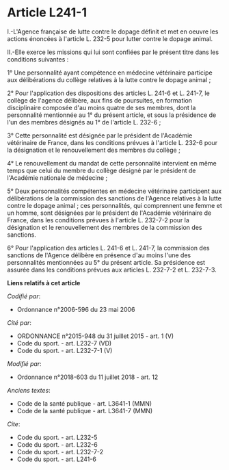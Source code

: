 # Article L241-1

I.-L'Agence française de lutte contre le dopage définit et met en oeuvre les actions énoncées à l'article L. 232-5 pour
lutter contre le dopage animal. 

II.-Elle exerce les missions qui lui sont confiées par le présent titre dans les conditions suivantes : 

1° Une personnalité ayant compétence en médecine vétérinaire participe aux délibérations du collège relatives à la lutte
contre le dopage animal ; 

2° Pour l'application des dispositions des articles L. 241-6 et L. 241-7, le collège de l'agence délibère, aux fins de
poursuites, en formation disciplinaire composée d'au moins quatre de ses membres, dont la personnalité mentionnée au 1° du
présent article, et sous la présidence de l'un des membres désignés au 1° de l'article L. 232-6 ; 

3° Cette personnalité est désignée par le président de l'Académie vétérinaire de France, dans les conditions prévues à
l'article L. 232-6 pour la désignation et le renouvellement des membres du collège ; 

4° Le renouvellement du mandat de cette personnalité intervient en même temps que celui du membre du collège désigné par le
président de l'Académie nationale de médecine ; 

5° Deux personnalités compétentes en médecine vétérinaire participent aux délibérations de la commission des sanctions de
l'Agence relatives à la lutte contre le dopage animal ; ces personnalités, qui comprennent une femme et un homme, sont
désignées par le président de l'Académie vétérinaire de France, dans les conditions prévues à l'article L. 232-7-2 pour la
désignation et le renouvellement des membres de la commission des sanctions. 

6° Pour l'application des articles L. 241-6 et L. 241-7, la commission des sanctions de l'Agence délibère en présence d'au
moins l'une des personnalités mentionnées au 5° du présent article. Sa présidence est assurée dans les conditions prévues aux
articles L. 232-7-2 et L. 232-7-3.

**Liens relatifs à cet article**

_Codifié par_:

  - Ordonnance n°2006-596 du 23 mai 2006

_Cité par_:

  - ORDONNANCE n°2015-948 du 31 juillet 2015 - art. 1 (V)
  - Code du sport. - art. L232-7 (VD)
  - Code du sport. - art. L232-7-1 (V)

_Modifié par_:

  - Ordonnance n°2018-603 du 11 juillet 2018 - art. 12

_Anciens textes_:

  - Code de la santé publique - art. L3641-1 (MMN)
  - Code de la santé publique - art. L3641-7 (MMN)

_Cite_:

  - Code du sport. - art. L232-5
  - Code du sport. - art. L232-6
  - Code du sport. - art. L232-7-2
  - Code du sport. - art. L241-6
